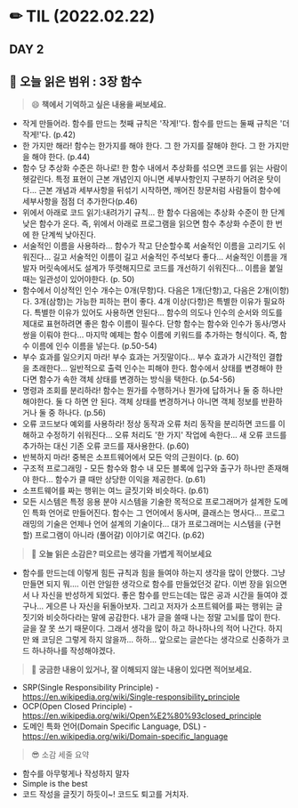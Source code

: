 # ✏ TIL (2022.02.22)
## DAY 2
📖 오늘 읽은 범위 : 3장 함수
---
> 😄 **책에서 기억하고 싶은 내용을 써보세요.**
 - 작게 만들어라. 함수를 만드는 첫째 규칙은 '작게!'다. 함수를 만드는 둘째 규칙은 '더 작게!'다. (p.42)
 - 한 가지만 해라! 함수는 한가지를 해야 한다. 그 한 가지를 잘해야 한다. 그 한 가지만을 해야 한다. (p.44)
 - 함수 당 추상화 수준은 하나로! 한 함수 내에서 추상화를 섞으면 코드를 읽는 사람이 헷갈린다. 특정 표현이 근본 개념인지 아니면 세부사항인지 구분하기 어려운 탓이다... 근본 개념과 세부사항을 뒤섞기 시작하면, 깨어진 창문처럼 사람들이 함수에 세부사항을 점점 더 추가한다(p.46)
 - 위에서 아래로 코드 읽기:내려가기 규칙... 한 함수 다음에는 추상화 수준이 한 단계 낮은 함수가 온다. 즉, 위에서 아래로 프로그램을 읽으면 함수 추상화 수준이 한 번에 한 단계씩 낮아진다. 
 - 서술적인 이름을 사용하라... 함수가 작고 단순할수록 서술적인 이름을 고리기도 쉬워진다... 길고 서술적인 이름이 길고 서술적인 주석보다 좋다... 서술적인 이름을 개발자 머릿속에서도 설계가 뚜렷해지므로 코드를 개선하기 쉬워진다... 이름을 붙일때는 일관성이 있어야한다. (p. 50)
 - 함수에서 이상적인 인수 개수는 0개(무항)다. 다음은 1개(단항)고, 다음은 2개(이항)다. 3개(삼항)는 가능한 피하는 편이 좋다. 4개 이상(다항)은 특별한 이유가 필요하다. 특별한 이유가 있어도 사용하면 안된다... 함수의 의도나 인수의 순서와 의도를 제대로 표현하려면 좋은 함수 이름이 필수다. 단항 함수는 함수와 인수가 동사/명사 쌍을 이뤄야 한다... 마지막 예제는 함수 이름에 키워드를 추가하는 형식이다. 즉, 함수 이름에 인수 이름을 넣는다. (p.50-54)
 - 부수 효과를 일으키지 마라! 부수 효과는 거짓말이다... 부수 효과가 시간적인 결합을 초래한다... 일반적으로 출력 인수는 피해야 한다. 함수에서 상태를 변경해야 한다면 함수가 속한 객체 상태를 변경하는 방식을 택한다. (p.54-56)
 - 명령과 조회를 분리하라! 함수는 뭔가를 수행하거나 뭔가에 답하거나 둘 중 하나만 해야한다. 둘 다 하면 안 된다. 객체 상태를 변경하거나 아니면 객체 정보를 반환하거나 둘 중 하나다. (p.56)
 - 오류 코드보다 예외를 사용하라! 정상 동작과 오류 처리 동작을 분리하면 코드를 이해하고 수정하기 쉬워진다... 오류 처리도 '한 가지' 작업에 속한다... 새 오류 코드를 추가하는 대신 기존 오류 코드를 재사용한다. (p.60)
 - 반복하지 마라! 중복은 소프트웨어에서 모든 악의 근원이다. (p. 60)
 - 구조적 프로그래밍 - 모든 함수와 함수 내 모든 블록에 입구와 출구가 하나만 존재해야 한다... 함수가 클 때만 상당한 이익을 제공한다. (p.61)
 - 소프트웨어를 짜는 행위는 여느 글짓기와 비슷하다. (p.61)
 - 모든 시스템은 특정 응용 분야 시스템을 기술한 목적으로 프로그래머가 설계한 도메인 특화 언어로 만들어진다. 함수는 그 언어에서 동사며, 클래스는 명사다... 프로그래밍의 기술은 언제나 언어 설계의 기술이다... 대가 프로그래머는 시스템을 (구현할) 프로그램이 아니라 (풀어갈) 이야기로 여긴다. (p.62) 
 
> 🤔 **오늘 읽은 소감은? 떠오르는 생각을 가볍게 적어보세요**
 - 함수를 만드는데 이렇게 힘든 규칙과 힘을 들여야 하는지 생각을 많이 안했다. 그냥 만들면 되지 뭐.... 이런 안일한 생각으로 함수를 만들었던것 같다. 이번 장을 읽으면서 나 자신을 반성하게 되었다. 좋은 함수를 만드는데는 많은 공과 시간을 들여야 겠구나... 게으른 나 자신을 뒤돌아보자. 그리고 저자가 소프트웨어를 짜는 행위는 글짓기와 비슷하다라는 말에 공감한다. 내가 글을 쓸때 나는 정말 고뇌를 많이 한다. 글을 잘 못 쓰기 때문이다. 그래서 생각을 많이 하고 하나하나의 적어 나간다. 하지만 왜 코딩은 그렇게 하지 않을까... 하하... 앞으로는 글쓴다는 생각으로 신중하가 코드 하나하나를 작성해야겠다. 

> 🔎 **궁금한 내용이 있거나, 잘 이해되지 않는 내용이 있다면 적어보세요.**
 - SRP(Single Responsibility Principle) - https://en.wikipedia.org/wiki/Single-responsibility_principle
 - OCP(Open Closed Principle) - https://en.wikipedia.org/wiki/Open%E2%80%93closed_principle
 - 도메인 특화 언어(Domain Specific Language, DSL) - https://en.wikipedia.org/wiki/Domain-specific_language

> 😎 소감 세줄 요약
 - 함수를 아무렇게나 작성하지 말자  
 - Simple is the best
 - 코드 작성을 글짓기 하듯이~! 코드도 퇴고를 거치자. 